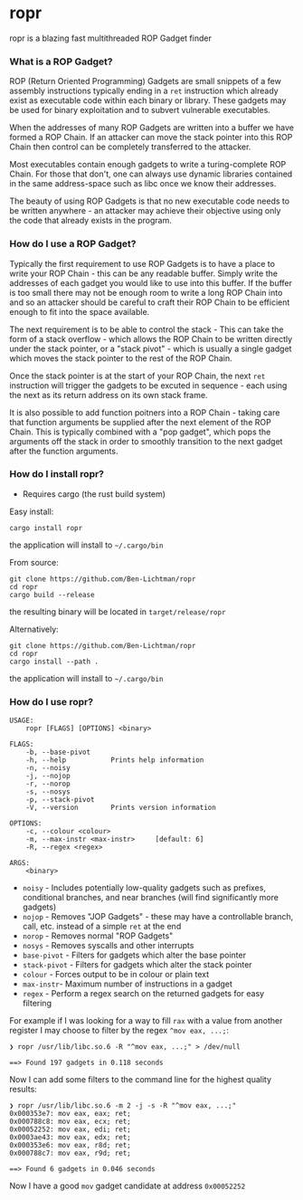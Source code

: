 # ropr

ropr is a blazing fast multithreaded ROP Gadget finder

### What is a ROP Gadget?

ROP (Return Oriented Programming) Gadgets are small snippets of a few assembly instructions typically ending in a `ret` instruction which already exist as executable code within each binary or library. These gadgets may be used for binary exploitation and to subvert vulnerable executables.

When the addresses of many ROP Gadgets are written into a buffer we have formed a ROP Chain. If an attacker can move the stack pointer into this ROP Chain then control can be completely transferred to the attacker.

Most executables contain enough gadgets to write a turing-complete ROP Chain. For those that don't, one can always use dynamic libraries contained in the same address-space such as libc once we know their addresses.

The beauty of using ROP Gadgets is that no new executable code needs to be written anywhere - an attacker may achieve their objective using only the code that already exists in the program.

### How do I use a ROP Gadget?

Typically the first requirement to use ROP Gadgets is to have a place to write your ROP Chain - this can be any readable buffer. Simply write the addresses of each gadget you would like to use into this buffer. If the buffer is too small there may not be enough room to write a long ROP Chain into and so an attacker should be careful to craft their ROP Chain to be efficient enough to fit into the space available.

The next requirement is to be able to control the stack - This can take the form of a stack overflow - which allows the ROP Chain to be written directly under the stack pointer, or a "stack pivot" - which is usually a single gadget which moves the stack pointer to the rest of the ROP Chain.

Once the stack pointer is at the start of your ROP Chain, the next `ret` instruction will trigger the gadgets to be excuted in sequence - each using the next as its return address on its own stack frame.

It is also possible to add function poitners into a ROP Chain - taking care that function arguments be supplied after the next element of the ROP Chain. This is typically combined with a "pop gadget", which pops the arguments off the stack in order to smoothly transition to the next gadget after the function arguments.

### How do I install ropr?

- Requires cargo (the rust build system)

Easy install:
```
cargo install ropr
```
the application will install to `~/.cargo/bin`

From source:
```
git clone https://github.com/Ben-Lichtman/ropr
cd ropr
cargo build --release
```
the resulting binary will be located in `target/release/ropr`

Alternatively:
```
git clone https://github.com/Ben-Lichtman/ropr
cd ropr
cargo install --path .
```
the application will install to `~/.cargo/bin`

### How do I use ropr?

```
USAGE:
    ropr [FLAGS] [OPTIONS] <binary>

FLAGS:
    -b, --base-pivot     
    -h, --help           Prints help information
    -n, --noisy          
    -j, --nojop          
    -r, --norop          
    -s, --nosys          
    -p, --stack-pivot    
    -V, --version        Prints version information

OPTIONS:
    -c, --colour <colour>          
    -m, --max-instr <max-instr>     [default: 6]
    -R, --regex <regex>            

ARGS:
    <binary>
```

- `noisy` - Includes potentially low-quality gadgets such as prefixes, conditional branches, and near branches (will find significantly more gadgets)
- `nojop` - Removes "JOP Gadgets" - these may have a controllable branch, call, etc. instead of a simple `ret` at the end
- `norop` - Removes normal "ROP Gadgets"
- `nosys` - Removes syscalls and other interrupts
- `base-pivot` - Filters for gadgets which alter the base pointer
- `stack-pivot` - Filters for gadgets which alter the stack pointer
- `colour` - Forces output to be in colour or plain text
- `max-instr`- Maximum number of instructions in a gadget
- `regex` - Perform a regex search on the returned gadgets for easy filtering

For example if I was looking for a way to fill `rax` with a value from another register I may choose to filter by the regex `^mov eax, ...;`:

```
❯ ropr /usr/lib/libc.so.6 -R "^mov eax, ...;" > /dev/null

==> Found 197 gadgets in 0.118 seconds
```

Now I can add some filters to the command line for the highest quality results:

```
❯ ropr /usr/lib/libc.so.6 -m 2 -j -s -R "^mov eax, ...;"
0x000353e7: mov eax, eax; ret;
0x000788c8: mov eax, ecx; ret;
0x00052252: mov eax, edi; ret;
0x0003ae43: mov eax, edx; ret;
0x000353e6: mov eax, r8d; ret;
0x000788c7: mov eax, r9d; ret;

==> Found 6 gadgets in 0.046 seconds
```

Now I have a good `mov` gadget candidate at address `0x00052252`
